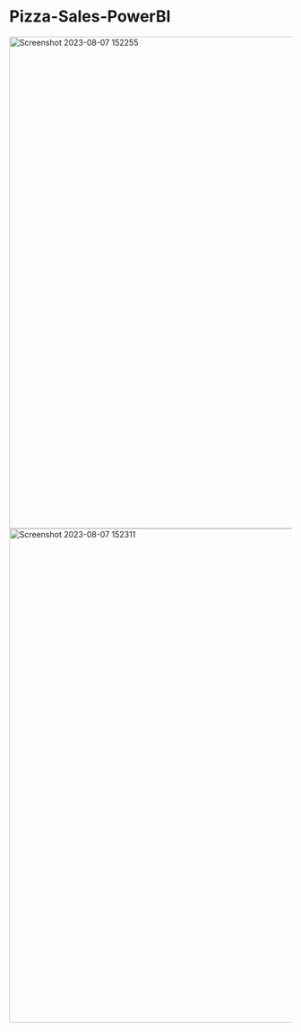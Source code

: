 # Pizza-Sales-PowerBI
<img width="877" alt="Screenshot 2023-08-07 152255" src="https://github.com/PayalNandre/Pizza-Sales-PowerBI/assets/123804088/92db7b18-32a7-4841-a701-c12402a4c6c3">
<img width="881" alt="Screenshot 2023-08-07 152311" src="https://github.com/PayalNandre/Pizza-Sales-PowerBI/assets/123804088/3c020c35-6f81-4c02-bdb9-4511bf25f0a0">

